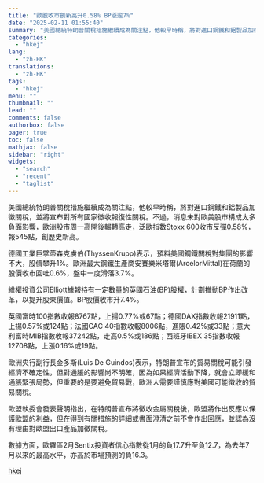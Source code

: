 ```yaml
---
title: "歐股收市創新高升0.58% BP漲逾7%"
date: "2025-02-11 01:55:40"
summary: "美國總統特朗普關稅措施繼續成為關注點，他較早時稱，將對進口鋼鐵和鋁製品加徵關稅，並將宣布對所有國家徵..."
categories:
  - "hkej"
lang:
  - "zh-HK"
translations:
  - "zh-HK"
tags:
  - "hkej"
menu: ""
thumbnail: ""
lead: ""
comments: false
authorbox: false
pager: true
toc: false
mathjax: false
sidebar: "right"
widgets:
  - "search"
  - "recent"
  - "taglist"
---
```


美國總統特朗普關稅措施繼續成為關注點，他較早時稱，將對進口鋼鐵和鋁製品加徵關稅，並將宣布對所有國家徵收報復性關稅。不過，消息未對歐美股市構成太多負面影響，歐洲股市周一高開後輾轉高走，泛歐指數Stoxx 600收市反彈0.58%，報545點，創歷史新高。

德國工業巨擘蒂森克虜伯(ThyssenKrupp)表示，預料美國鋼鐵關稅對集團的影響不大，股價攀升1%。歐洲最大鋼鐵生產商安賽樂米塔爾(ArcelorMittal)在荷蘭的股價收市回吐0.6%，盤中一度滑落3.7%。

維權投資公司Elliott據報持有一定數量的英國石油(BP)股權，計劃推動BP作出改革，以提升股東價值。BP股價收市升7.4%。

英國富時100指數收報8767點，上揚0.77%或67點；德國DAX指數收報21911點，上揚0.57%或124點；法國CAC 40指數收報8006點，進賬0.42%或33點；意大利富時MIB指數收報37242點，走高0.5%或186點；西班牙IBEX 35指數收報12708點，上漲0.16%或19點。

歐洲央行副行長金多斯(Luis De Guindos)表示，特朗普宣布的貿易關稅可能引發經濟不確定性，但對通脹的影響尚不明確，因為如果經濟活動下降，就會立即緩和通脹緊張局勢，但重要的是要避免貿易戰，歐洲人需要謹慎應對美國可能徵收的貿易關稅。

歐盟執委會發表聲明指出，在特朗普宣布將徵收金屬關稅後，歐盟將作出反應以保護歐盟的利益，但在得到有關措施的詳細或書面澄清之前不會作出回應，並認為沒有理由對歐盟出口產品加徵關稅。

數據方面，歐羅區2月Sentix投資者信心指數從1月的負17.7升至負12.7，為去年7月以來的最高水平，亦高於市場預測的負16.3。

[hkej](https://www2.hkej.com/instantnews/international/article/3996889/%E6%AD%90%E8%82%A1%E6%94%B6%E5%B8%82%E5%89%B5%E6%96%B0%E9%AB%98%E5%8D%870.58%25+BP%E6%BC%B2%E9%80%BE7%25)

